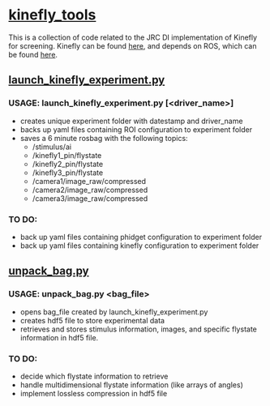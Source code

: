 # [kinefly_tools](https://github.com/williamrowell/kinefly_tools)
This is a collection of code related to the JRC DI implementation of Kinefly for screening.  Kinefly can be found [here](https://github.com/ssafarik/Kinefly), and depends on ROS, which can be found [here](http://www.ros.org/).

## [launch_kinefly_experiment.py](https://github.com/williamrowell/kinefly_tools/blob/master/launch_kinefly_experiment.py)
### USAGE: launch_kinefly_experiment.py [<driver_name>]

* creates unique experiment folder with datestamp and driver_name
* backs up yaml files containing ROI configuration to experiment folder
* saves a 6 minute rosbag with the following topics:
  * /stimulus/ai
  * /kinefly1_pin/flystate
  * /kinefly2_pin/flystate
  * /kinefly3_pin/flystate
  * /camera1/image_raw/compressed
  * /camera2/image_raw/compressed
  * /camera3/image_raw/compressed

### TO DO:

* back up yaml files containing phidget configuration to experiment folder
* back up yaml files containing kinefly configuration to experiment folder

## [unpack_bag.py](https://github.com/williamrowell/kinefly_tools/blob/master/unpack_bag.py)
### USAGE: unpack_bag.py <bag_file>

* opens bag_file created by launch_kinefly_experiment.py
* creates hdf5 file to store experimental data
* retrieves and stores stimulus information, images, and specific flystate information in hdf5 file.

### TO DO:

* decide which flystate information to retrieve
* handle multidimensional flystate information (like arrays of angles)
* implement lossless compression in hdf5 file